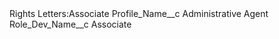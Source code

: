 <?xml version="1.0" encoding="UTF-8"?>
<CustomMetadata xmlns="http://soap.sforce.com/2006/04/metadata" xmlns:xsi="http://www.w3.org/2001/XMLSchema-instance" xmlns:xsd="http://www.w3.org/2001/XMLSchema">
    <label>Rights Letters:Associate</label>
    <values>
        <field>Profile_Name__c</field>
        <value xsi:type="xsd:string">Administrative Agent</value>
    </values>
    <values>
        <field>Role_Dev_Name__c</field>
        <value xsi:type="xsd:string">Associate</value>
    </values>
</CustomMetadata>
